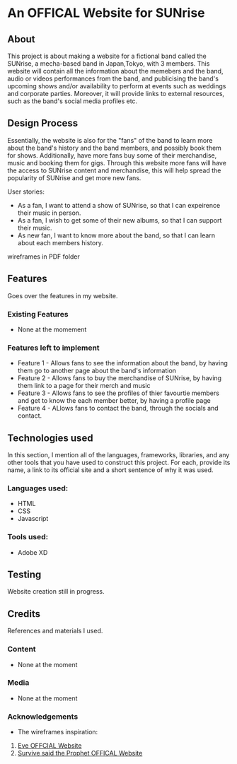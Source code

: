 # An OFFICAL Website for SUNrise
## About
 This project is about making a website for a fictional band called the SUNrise, a mecha-based band in Japan,Tokyo, with 3 members. 
 This website will contain all the information about the memebers and the band, audio or videos performances from the band, and publicising the band's upcoming shows and/or availability to perform at events such as weddings and corporate parties. Moreover, it will provide links to external resources, such as the band's social media profiles etc. 


## Design Process

Essentially, the website is also for the "fans" of the band to learn more about the band's history and the band members, and possibly book them for shows. Additionally, have more fans buy some of their merchandise, music and booking them for gigs. Through this website more fans will have the access to SUNrise content and merchandise, this will help spread the popularity of SUNrise and get more new fans.

User stories:
- As a fan, I want to attend a show of SUNrise, so that I can expeirence their music in person.
- As a fan, I wish to get some of their new albums, so that I can support their music.
- As new fan, I want to know more about the band, so that I can learn about each members history.

wireframes in PDF folder

## Features

Goes over the features in my website.

 ### Existing Features
 - None at the momement

 ### Features left to implement
 - Feature 1 - Allows fans to see the information about the band, by having them go to another page about the band's information
 - Feature 2 - Allows fans to buy the merchandise of SUNrise, by having them link to a page for their merch and music
 - Feature 3 - Allows fans to see the profiles of thier favourtie members and get to know the each member better, by having a profile page
 - Feature 4 - ALlows fans to contact the band, through the socials and contact. 

## Technologies used
In this section, I mention all of the languages, frameworks, libraries, and any other tools that you have used to construct this project. For each, provide its name, a link to its official site and a short sentence of why it was used.
 ### Languages used:
- HTML
- CSS
- Javascript
 ### Tools used:
- Adobe XD

## Testing

Website creation still in progress.

## Credits
 References and materials I used.

 ### Content
  - None at the moment
 ### Media
  - None at the moment
 ### Acknowledgements 
  - The wireframes inspiration:
   1. [Eve OFFCIAL Website](https://eveofficial.com/)
   2. [Survive said the Prophet OFFICAL Website](https://survivesaidtheprophet.com/)